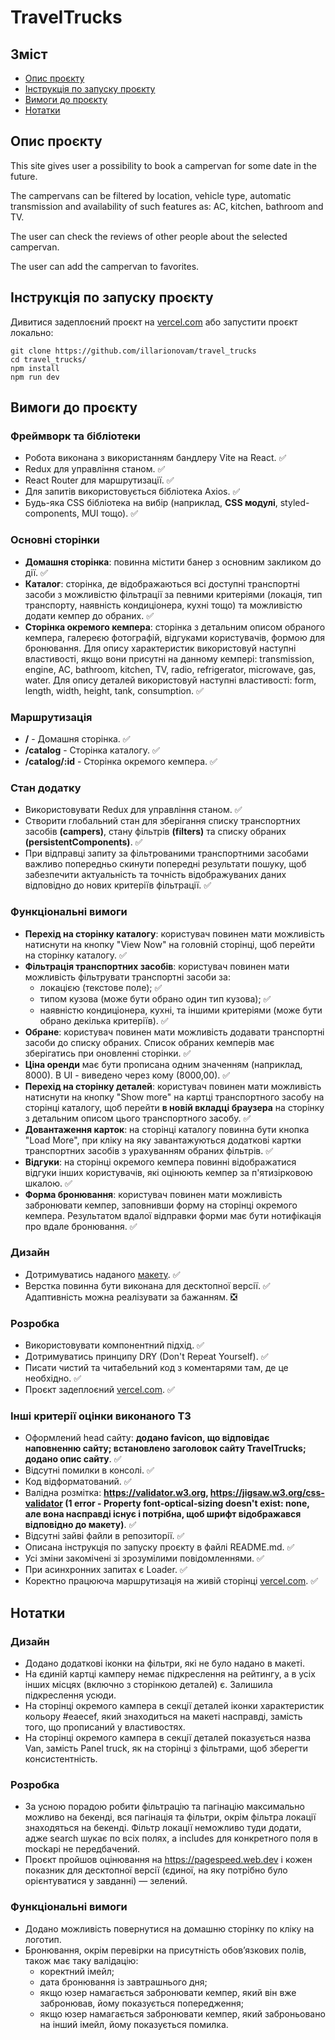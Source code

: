 <h1>TravelTrucks</h1>

<h2>Зміст</h2>

<ul>
<li><a href="#description">Опис проєкту</a></li>
<li><a href="#deploy">Інструкція по запуску проєкту</a></li>
<li><a href="#requirements">Вимоги до проєкту</a></li>
<li><a href="#notes">Нотатки</a></li>
</ul>

<h2 id="description">Опис проєкту</h2>

<p>This site gives user a possibility to book a campervan for some date in the future.</p>
<p>The campervans can be filtered by location, vehicle type, automatic transmission and availability of such features as: AC, kitchen, bathroom and TV.</p>
<p>The user can check the reviews of other people about the selected campervan.</p>
<p>The user can add the campervan to favorites.</p>

<h2 id="deploy">Інструкція по запуску проєкту</h2>

<p>Дивитися задеплоєний проєкт на <a href="https://travel-trucks-six.vercel.app/">vercel.com</a> або запустити проєкт локально:</p>

```
git clone https://github.com/illarionovam/travel_trucks
cd travel_trucks/
npm install
npm run dev
```

<h2 id="requirements">Вимоги до проєкту</h2>

<h3>Фреймворк та бібліотеки</h3>

<ul>
<li>Робота виконана з використанням бандлеру Vite на React. ✅</li>
<li>Redux для управління станом. ✅</li>
<li>React Router для маршрутизації. ✅</li>
<li>Для запитів використовується бібліотека Axios. ✅</li>
<li>Будь-яка CSS бібліотека на вибір (наприклад, <span style="font-weight: bolder;">CSS модулі</span>, styled-components, MUI тощо). ✅</li>
</ul>

<h3>Основні сторінки</h3>

<ul>
<li><span style="font-weight: bolder;">Домашня сторінка</span>: повинна містити банер з основним закликом до дії. ✅</li>
<li><span style="font-weight: bolder;">Каталог</span>: сторінка, де відображаються всі доступні транспортні засоби з можливістю фільтрації за певними критеріями (локація, тип транспорту, наявність кондиціонера, кухні тощо) та можливістю додати кемпер до обраних. ✅</li>
<li><span style="font-weight: bolder;">Сторінка окремого кемпера</span>: сторінка з детальним описом обраного кемпера, галереєю фотографій, відгуками користувачів, формою для бронювання. Для опиcу характеристик використовуй наступні властивості, якщо вони присутні на данному кемпері: transmission, engine, AC, bathroom, kitchen, TV, radio, refrigerator, microwave, gas, water. Для опиcу деталей використовуй наступні властивості: form, length, width, height, tank, consumption. ✅</li>
</ul>

<h3>Маршрутизація</h3>

<ul>
<li><span style="font-weight: bolder;">/</span> - Домашня сторінка. ✅</li>
<li><span style="font-weight: bolder;">/catalog</span> - Сторінка каталогу. ✅</li>
<li><span style="font-weight: bolder;">/catalog/:id</span> - Сторінка окремого кемпера. ✅</li>
</ul>

<h3>Стан додатку</h3>

<ul>
<li>Використовувати Redux для управління станом. ✅</li>
<li>Створити глобальний стан для зберігання списку транспортних засобів <span style="font-weight: bolder;">(campers)</span>, стану фільтрів <span style="font-weight: bolder;">(filters)</span> та списку обраних <span style="font-weight: bolder;">(persistentComponents)</span>. ✅</li>
<li>При відправці запиту за фільтрованими транспортними засобами важливо попередньо скинути попередні результати пошуку, щоб забезпечити актуальність та точність відображуваних даних відповідно до нових критеріїв фільтрації. ✅</li>
</ul>

<h3>Функціональні вимоги</h3>

<ul>
<li><span style="font-weight: bolder;">Перехід на сторінку каталогу</span>: користувач повинен мати можливість натиснути на кнопку "View Now" на головній сторінці, щоб перейти на сторінку каталогу. ✅</li>
<li>
<span style="font-weight: bolder;">Фільтрація транспортних засобів</span>: користувач повинен мати можливість фільтрувати транспортні засоби за:
<ul>
<li>локацією (текстове поле); ✅</li>
<li>типом кузова (може бути обрано один тип кузова); ✅</li>
<li>наявністю кондиціонера, кухні, та іншими критеріями (може бути обрано декілька критеріїв). ✅</li>
</ul>
</li>
<li><span style="font-weight: bolder;">Обране</span>: користувач повинен мати можливість додавати транспортні засоби до списку обраних. Список обраних кемперів має зберігатись при оновленні сторінки. ✅</li>
<li><span style="font-weight: bolder;">Ціна оренди</span> має бути прописана одним значенням (наприклад, 8000). В UI - виведено через кому (8000,00). ✅</li>
<li><span style="font-weight: bolder;">Перехід на сторінку деталей</span>: користувач повинен мати можливість натиснути на кнопку "Show more" на картці транспортного засобу на сторінці каталогу, щоб перейти <span style="font-weight: bolder;">в новій вкладці браузера</span> на сторінку з детальним описом цього транспортного засобу. ✅</li>
<li><span style="font-weight: bolder;">Довантаження карток</span>: на сторінці каталогу повинна бути кнопка "Load More", при кліку на яку завантажуються додаткові картки транспортних засобів з урахуванням обраних фільтрів. ✅</li>
<li><span style="font-weight: bolder;">Відгуки</span>: на сторінці окремого кемпера повинні відображатися відгуки інших користувачів, які оцінюють кемпер за п'ятизірковою шкалою. ✅</li>
<li><span style="font-weight: bolder;">Форма бронювання</span>: користувач повинен мати можливість забронювати кемпер, заповнивши форму на сторінці окремого кемпера. Результатом вдалої відправки форми має бути нотифікація про вдале бронювання. ✅</li>
</ul>

<h3>Дизайн</h3>

<ul>
<li>Дотримуватись наданого <a href="https://www.figma.com/design/6vTbzaB3EPgOreQz2jOJJe/Campers?node-id=0-1&node-type=canvas&t=SfvE1I5tK0sWVse1-0">макету</a>. ✅</li>
<li>Верстка повинна бути виконана для десктопної версії. ✅ Адаптивність можна реалізувати за бажанням. ❎</li>
</ul>

<h3>Розробка</h3>

<ul>
<li>Використовувати компонентний підхід. ✅</li>
<li>Дотримуватись принципу DRY (Don't Repeat Yourself). ✅</li>
<li>Писати чистий та читабельний код з коментарями там, де це необхідно. ✅</li>
<li>Проєкт задеплоєний <a href="https://travel-trucks-six.vercel.app/">vercel.com</a>. ✅</li>
</ul>

<h3>Інші критерії оцінки виконаного ТЗ</h3>

<ul>
<li>Оформлений head сайту: <span style="font-weight: bolder;">додано favicon, що відповідає наповненню сайту; встановлено заголовок сайту TravelTrucks; додано опис сайту</span>. ✅</li>
<li>Відсутні помилки в консолі. ✅</li>
<li>Код відформатований. ✅</li>
<li>Валідна розмітка: <span style="font-weight: bolder;"><a href="https://validator.w3.org/nu/?doc=https%3A%2F%2Ftravel-trucks-six.vercel.app%2F">https://validator.w3.org</a>, <a href="https://jigsaw.w3.org/css-validator/validator?uri=https%3A%2F%2Ftravel-trucks-six.vercel.app%2F&profile=css3svg&usermedium=all&warning=1&vextwarning=&lang=en">https://jigsaw.w3.org/css-validator</a> (1 error - Property font-optical-sizing doesn't exist: none, але вона насправді існує і потрібна, щоб шрифт відображався відповідно до макету)</span>. ✅</li>
<li>Відсутні зайві файли в репозиторії. ✅</li>
<li>Описана інструкція по запуску проєкту в файлі README.md. ✅</li>
<li>Усі зміни закомічені зі зрозумілими повідомленнями. ✅</li>
<li>При асинхронних запитах є Loader. ✅</li>
<li>Коректно працююча маршрутизація на живій сторінці <a href="https://travel-trucks-six.vercel.app/">vercel.com</a>. ✅</li>
</ul>

<h2 id="notes">Нотатки</h2>

<h3>Дизайн</h3>

<ul>
<li>Додано додаткові іконки на фільтри, які не було надано в макеті.</li>
<li>На єдиній картці камперу немає підкреслення на рейтингу, а в усіх інших місцях (включно з сторінкою деталей) є. Залишила підкреслення усюди.</li>
<li>На сторінці окремого кампера в секції деталей іконки характеристик кольору #eaecef, який знаходиться на макеті насправді, замість того, що прописаний у властивостях.</li>
<li>На сторінці окремого кампера в секції деталей показується назва Van, замість Panel truck, як на сторінці з фільтрами, щоб зберегти консистентність.</li>
</ul>

<h3>Розробка</h3>

<ul>
<li>За усною порадою робити фільтрацію та пагінацію максимально можливо на бекенді, вся пагінація та фільтри, окрім фільтра локації знаходяться на бекенді. Фільтр локації неможливо туди додати, адже search шукає по всіх полях, а includes для конкретного поля в mockapi не передбачений.</li>
<li>Проєкт пройшов оцінювання на <a href="https://pagespeed.web.dev/analysis/https-travel-trucks-six-vercel-app/gzzt1ju7tp?form_factor=desktop">https://pagespeed.web.dev</a> і кожен показник для десктопної версії (єдиної, на яку потрібно було орієнтуватися у завданні) — зелений.</li>
</ul>

<h3>Функціональні вимоги</h3>

<ul>
<li>Додано можливість повернутися на домашню сторінку по кліку на логотип.</li>
<li>Бронювання, окрім перевірки на присутність обовʼязкових полів, також має таку валідацію:
<ul>
<li>коректний імейл;</li>
<li>дата бронювання із завтрашнього дня;</li>
<li>якщо юзер намагається забронювати кемпер, який він вже забронював, йому показується попередження;</li>
<li>якщо юзер намагається забронювати кемпер, який заброньовано на інший імейл, йому показується помилка.</li>
</ul>
</li>
</ul>
